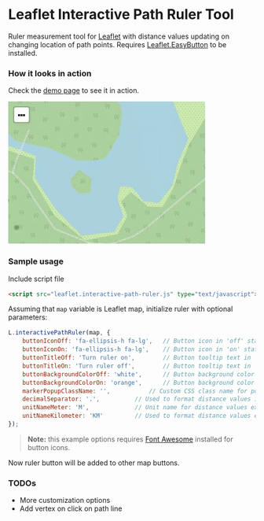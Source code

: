 # Leaflet Interactive Path Ruler Tool
Ruler measurement tool for [Leaflet](https://github.com/Leaflet/Leaflet) with distance values updating on changing location of path points.
Requires [Leaflet.EasyButton](https://github.com/CliffCloud/Leaflet.EasyButton) to be installed.

### How it looks in action
Check the [demo page](https://htmlpreview.github.io/?https://github.com/apdevelop/leaflet-interactive-path-ruler/blob/master/index.html) to see it in action.

![Ruler in action](https://github.com/apdevelop/leaflet-interactive-path-ruler/blob/master/Docs/ruler-in-action.gif)

### Sample usage

Include script file
```html
<script src="leaflet.interactive-path-ruler.js" type="text/javascript"></script>
```

Assuming that `map` variable is Leaflet map, initialize ruler with optional parameters:
```javascript
L.interactivePathRuler(map, {
    buttonIconOff: 'fa-ellipsis-h fa-lg',	// Button icon in 'off' state
    buttonIconOn: 'fa-ellipsis-h fa-lg',	// Button icon in 'on' state
    buttonTitleOff: 'Turn ruler on',		// Button tooltip text in 'off' state
    buttonTitleOn: 'Turn ruler off',		// Button tooltip text in 'on' state
    buttonBackgroundColorOff: 'white',		// Button background color in 'off' state
    buttonBackgroundColorOn: 'orange',		// Button background color in 'on' state
    markerPopupClassName: '',			// Custom CSS class name for popup
    decimalSeparator: '.',			// Used to format distance values in popups
    unitNameMeter: 'M',				// Unit name for distance values expressed in meters
    unitNameKilometer: 'KM'			// Used to format distance values expressed in kilometers
});
```
> **Note:** this example options requires [Font Awesome](https://fontawesome.com/v4.7.0/) installed for button icons.

Now ruler button will be added to other map buttons.

### TODOs
* More customization options
* Add vertex on click on path line